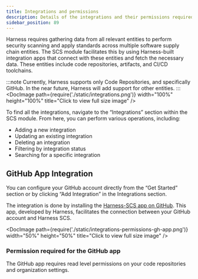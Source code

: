 ```yaml
---
title: Integrations and permissions
description: Details of the integrations and their permissions required
sidebar_position: 89
---
```


Harness requires gathering data from all relevant entities to perform security scanning and apply standards across multiple software supply chain entities. The SCS module facilitates this by using Harness-built integration apps that connect with these entities and fetch the necessary data. These entities include code repositories, artifacts, and CI/CD toolchains. 

:::note
Currently, Harness supports only Code Repositories, and specifically GitHub. In the near future, Harness will add support for other entities.
:::
<DocImage path={require('./static/integrations.png')} width="100%" height="100%" title="Click to view full size image" />

To find all the integrations, navigate to the “Integrations” section within the SCS module. From here, you can perform various operations, including:



* Adding a new integration
* Updating an existing integration
* Deleting an integration
* Filtering by integration status
* Searching for a specific integration


## GitHub App Integration

You can configure your GitHub account directly from the “Get Started” section or by clicking “Add Integration” in the Integrations section.

The integration is done by installing the [Harness-SCS app on GitHub](https://github.com/apps/harness-ssca). This app, developed by Harness, facilitates the connection between your GitHub account and Harness SCS.
    

<DocImage path={require('./static/integrations-permissions-gh-app.png')} width="50%" height="50%" title="Click to view full size image" />


### Permission required for the GitHub app

The GitHub app requires read level permissions on your code repositories and organization settings.

